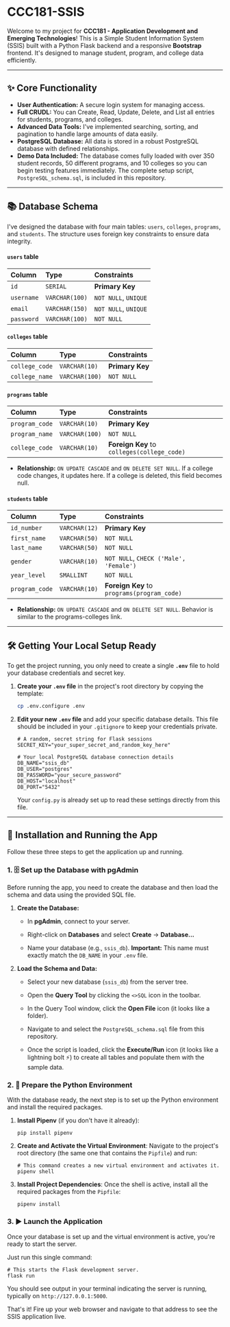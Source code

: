 # CCC181-SSIS

Welcome to my project for **CCC181 - Application Development and Emerging Technologies**! This is a Simple Student Information System (SSIS) built with a Python Flask backend and a responsive **Bootstrap** frontend. It's designed to manage student, program, and college data efficiently.

***

## ✨ Core Functionality

* **User Authentication:** A secure login system for managing access.
* **Full CRUDL:** You can Create, Read, Update, Delete, and List all entries for students, programs, and colleges.
* **Advanced Data Tools:** I've implemented searching, sorting, and pagination to handle large amounts of data easily.
* **PostgreSQL Database:** All data is stored in a robust PostgreSQL database with defined relationships.
* **Demo Data Included:** The database comes fully loaded with over 350 student records, 50 different programs, and 10 colleges so you can begin testing features immediately. The complete setup script, `PostgreSQL_schema.sql`, is included in this repository.

***

## 📚 Database Schema

I've designed the database with four main tables: `users`, `colleges`, `programs`, and `students`. The structure uses foreign key constraints to ensure data integrity.

#### `users` table

| Column   | Type           | Constraints                  |
| :------- | :------------- | :--------------------------- |
| `id`     | `SERIAL`       | **Primary Key** |
| `username` | `VARCHAR(100)` | `NOT NULL`, `UNIQUE`         |
| `email`    | `VARCHAR(150)` | `NOT NULL`, `UNIQUE`         |
| `password` | `VARCHAR(100)` | `NOT NULL`                   |

#### `colleges` table

| Column       | Type           | Constraints     |
| :----------- | :------------- | :-------------- |
| `college_code` | `VARCHAR(10)`  | **Primary Key** |
| `college_name` | `VARCHAR(100)` | `NOT NULL`      |

#### `programs` table

| Column         | Type           | Constraints                                |
| :------------- | :------------- | :----------------------------------------- |
| `program_code` | `VARCHAR(10)`  | **Primary Key** |
| `program_name` | `VARCHAR(100)` | `NOT NULL`                                 |
| `college_code` | `VARCHAR(10)`  | **Foreign Key** to `colleges(college_code)`|

* **Relationship:** `ON UPDATE CASCADE` and `ON DELETE SET NULL`. If a college code changes, it updates here. If a college is deleted, this field becomes null.

#### `students` table

| Column       | Type          | Constraints                                |
| :----------- | :------------ | :----------------------------------------- |
| `id_number`  | `VARCHAR(12)` | **Primary Key** |
| `first_name` | `VARCHAR(50)` | `NOT NULL`                                 |
| `last_name`  | `VARCHAR(50)` | `NOT NULL`                                 |
| `gender`     | `VARCHAR(10)` | `NOT NULL`, `CHECK ('Male', 'Female')`     |
| `year_level` | `SMALLINT`    | `NOT NULL`                                 |
| `program_code` | `VARCHAR(10)` | **Foreign Key** to `programs(program_code)`|

* **Relationship:** `ON UPDATE CASCADE` and `ON DELETE SET NULL`. Behavior is similar to the programs-colleges link.

***

## 🛠️ Getting Your Local Setup Ready

To get the project running, you only need to create a single **`.env`** file to hold your database credentials and secret key.

1.  **Create your `.env` file** in the project's root directory by copying the template:
    ```bash
    cp .env.configure .env
    ```

2.  **Edit your new `.env` file** and add your specific database details. This file should be included in your `.gitignore` to keep your credentials private.

    ```env
    # A random, secret string for Flask sessions
    SECRET_KEY="your_super_secret_and_random_key_here"

    # Your local PostgreSQL database connection details
    DB_NAME="ssis_db"
    DB_USER="postgres"
    DB_PASSWORD="your_secure_password"
    DB_HOST="localhost"
    DB_PORT="5432"
    ```
    Your `config.py` is already set up to read these settings directly from this file.

***

🚀 Installation and Running the App
-----------------------------------

Follow these three steps to get the application up and running.

### 1\. 🗄️ Set up the Database with pgAdmin

Before running the app, you need to create the database and then load the schema and data using the provided SQL file.

1.  **Create the Database:**

    -   In **pgAdmin**, connect to your server.

    -   Right-click on **Databases** and select **Create** -> **Database...**

    -   Name your database (e.g., `ssis_db`). **Important:** This name must exactly match the `DB_NAME` in your `.env` file.

2.  **Load the Schema and Data:**

    -   Select your new database (`ssis_db`) from the server tree.

    -   Open the **Query Tool** by clicking the `<>SQL` icon in the toolbar.

    -   In the Query Tool window, click the **Open File** icon (it looks like a folder).

    -   Navigate to and select the `PostgreSQL_schema.sql` file from this repository.

    -   Once the script is loaded, click the **Execute/Run** icon (it looks like a lightning bolt ⚡) to create all tables and populate them with the sample data.

### 2\. 🐍 Prepare the Python Environment

With the database ready, the next step is to set up the Python environment and install the required packages.

1.  **Install Pipenv** (if you don't have it already):

    ```
    pip install pipenv

    ```

2.  **Create and Activate the Virtual Environment**: Navigate to the project's root directory (the same one that contains the `Pipfile`) and run:

    ```
    # This command creates a new virtual environment and activates it.
    pipenv shell

    ```

3.  **Install Project Dependencies**: Once the shell is active, install all the required packages from the `Pipfile`:

    ```
    pipenv install

    ```

### 3\. ▶️ Launch the Application

Once your database is set up and the virtual environment is active, you're ready to start the server.

Just run this single command:

```
# This starts the Flask development server.
flask run

```

You should see output in your terminal indicating the server is running, typically on `http://127.0.0.1:5000`.

That's it! Fire up your web browser and navigate to that address to see the SSIS application live.
